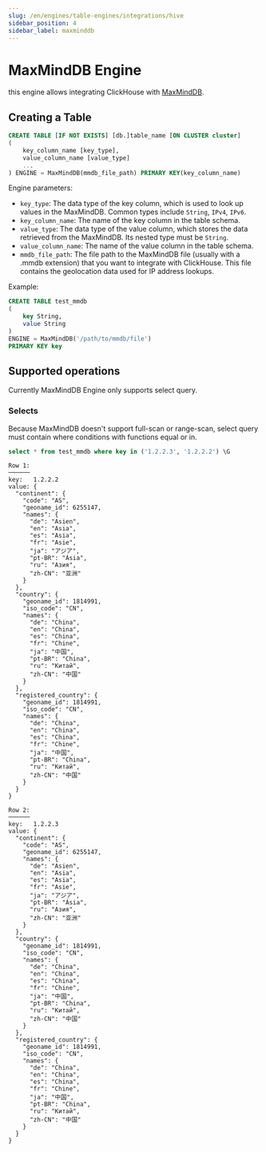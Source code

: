 ```yaml
---
slug: /en/engines/table-engines/integrations/hive
sidebar_position: 4
sidebar_label: maxminddb
---
```


# MaxMindDB Engine

this engine allows integrating ClickHouse with [MaxMindDB](www.maxmind.com).


## Creating a Table

``` sql
CREATE TABLE [IF NOT EXISTS] [db.]table_name [ON CLUSTER cluster]
(
    key_column_name [key_type],
    value_column_name [value_type]
    ...
) ENGINE = MaxMindDB(mmdb_file_path) PRIMARY KEY(key_column_name)
```

Engine parameters:
- `key_type`: The data type of the key column, which is used to look up values in the MaxMindDB. Common types include `String`, `IPv4`, `IPv6`.
- `key_column_name`: The name of the key column in the table schema.
- `value_type`: The data type of the value column, which stores the data retrieved from the MaxMindDB. Its nested type must be `String`.
- `value_column_name`: The name of the value column in the table schema.
- `mmdb_file_path`: The file path to the MaxMindDB file (usually with a .mmdb extension) that you want to integrate with ClickHouse. This file contains the geolocation data used for IP address lookups.

Example:
``` sql 
CREATE TABLE test_mmdb
(
    key String,
    value String
)
ENGINE = MaxMindDB('/path/to/mmdb/file')
PRIMARY KEY key
```

## Supported operations
Currently MaxMindDB Engine only supports select query.

### Selects
Because MaxMindDB doesn't support full-scan or range-scan, select query must contain where conditions with functions equal or in.

```sql
select * from test_mmdb where key in ('1.2.2.3', '1.2.2.2') \G
```

```
Row 1:
──────
key:   1.2.2.2
value: {
  "continent": {
    "code": "AS",
    "geoname_id": 6255147,
    "names": {
      "de": "Asien",
      "en": "Asia",
      "es": "Asia",
      "fr": "Asie",
      "ja": "アジア",
      "pt-BR": "Ásia",
      "ru": "Азия",
      "zh-CN": "亚洲"
    }
  },
  "country": {
    "geoname_id": 1814991,
    "iso_code": "CN",
    "names": {
      "de": "China",
      "en": "China",
      "es": "China",
      "fr": "Chine",
      "ja": "中国",
      "pt-BR": "China",
      "ru": "Китай",
      "zh-CN": "中国"
    }
  },
  "registered_country": {
    "geoname_id": 1814991,
    "iso_code": "CN",
    "names": {
      "de": "China",
      "en": "China",
      "es": "China",
      "fr": "Chine",
      "ja": "中国",
      "pt-BR": "China",
      "ru": "Китай",
      "zh-CN": "中国"
    }
  }
}

Row 2:
──────
key:   1.2.2.3
value: {
  "continent": {
    "code": "AS",
    "geoname_id": 6255147,
    "names": {
      "de": "Asien",
      "en": "Asia",
      "es": "Asia",
      "fr": "Asie",
      "ja": "アジア",
      "pt-BR": "Ásia",
      "ru": "Азия",
      "zh-CN": "亚洲"
    }
  },
  "country": {
    "geoname_id": 1814991,
    "iso_code": "CN",
    "names": {
      "de": "China",
      "en": "China",
      "es": "China",
      "fr": "Chine",
      "ja": "中国",
      "pt-BR": "China",
      "ru": "Китай",
      "zh-CN": "中国"
    }
  },
  "registered_country": {
    "geoname_id": 1814991,
    "iso_code": "CN",
    "names": {
      "de": "China",
      "en": "China",
      "es": "China",
      "fr": "Chine",
      "ja": "中国",
      "pt-BR": "China",
      "ru": "Китай",
      "zh-CN": "中国"
    }
  }
}
```
